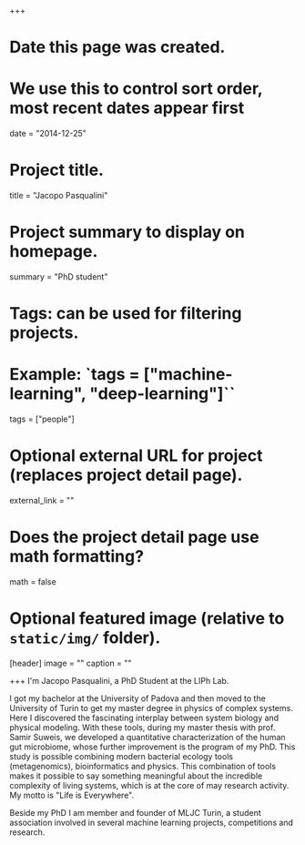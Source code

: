 +++
# Date this page was created.
# We use this to control sort order, most recent dates appear first
date = "2014-12-25"

# Project title.
title = "Jacopo Pasqualini"

# Project summary to display on homepage.
summary = "PhD student"

# Tags: can be used for filtering projects.
# Example: `tags = ["machine-learning", "deep-learning"]``
tags = ["people"]

# Optional external URL for project (replaces project detail page).
external_link = ""

# Does the project detail page use math formatting?
math = false

# Optional featured image (relative to `static/img/` folder).
[header]
image = ""
caption = ""

+++
I'm Jacopo Pasqualini, a PhD Student at the LIPh Lab.

I got my bachelor at the University of Padova and then moved to the University of Turin to get my master degree in physics of complex systems. Here I discovered the fascinating interplay between system biology and physical modeling. With these tools, during my master thesis with prof. Samir Suweis, we developed a quantitative characterization of the human gut microbiome, whose further improvement is the program of my PhD. This study is possible combining modern bacterial ecology tools (metagenomics), bioinformatics and physics. This combination of tools makes it possible to say something meaningful about the incredible complexity of living systems, which is at the core of may research activity. My motto is "Life is Everywhere".

Beside my PhD I am member and founder of MLJC Turin, a student association involved in several machine learning projects, competitions and research.
